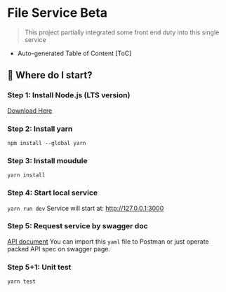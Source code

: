 # File Service Beta

> This project partially integrated some front end duty into this single service
- Auto-generated Table of Content
[ToC]

## :memo: Where do I start?

### Step 1: Install Node.js (LTS version)

[Download Here](https://nodejs.org/en/download/)

### Step 2: Install yarn

`npm install --global yarn`

### Step 3: Install moudule

`yarn install`

### Step 4: Start local service

`yarn run dev`
Service will start at: http://127.0.0.1:3000

### Step 5: Request service by swagger doc

[API document](http://127.0.0.1:3000/docs)
You can import this `yaml` file to Postman or just operate packed API spec on swagger page.

### Step 5+1: Unit test

`yarn test`
